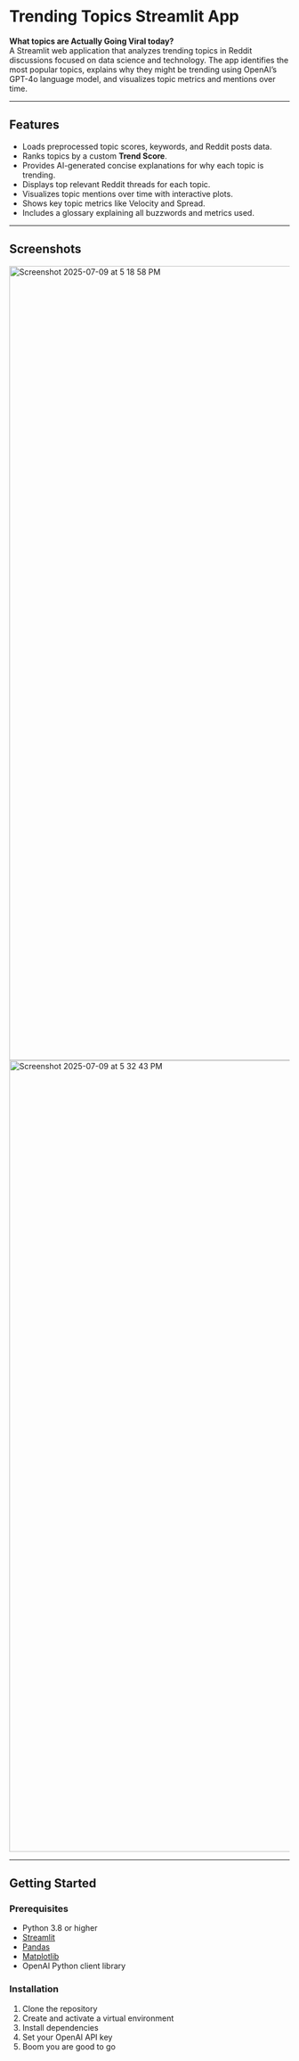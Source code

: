 # Trending Topics Streamlit App

**What topics are Actually Going Viral today?**  
A Streamlit web application that analyzes trending topics in Reddit discussions focused on data science and technology. The app identifies the most popular topics, explains why they might be trending using OpenAI’s GPT-4o language model, and visualizes topic metrics and mentions over time.

---

## Features

- Loads preprocessed topic scores, keywords, and Reddit posts data.
- Ranks topics by a custom **Trend Score**.
- Provides AI-generated concise explanations for why each topic is trending.
- Displays top relevant Reddit threads for each topic.
- Visualizes topic mentions over time with interactive plots.
- Shows key topic metrics like Velocity and Spread.
- Includes a glossary explaining all buzzwords and metrics used.

---

## Screenshots

<img width="1425" alt="Screenshot 2025-07-09 at 5 18 58 PM" src="https://github.com/user-attachments/assets/711323cc-f962-4448-9403-fedc374ffe66" />



<img width="1420" alt="Screenshot 2025-07-09 at 5 32 43 PM" src="https://github.com/user-attachments/assets/13bdbb62-4463-4d48-9b5b-8c3234beb34a" />


---

## Getting Started

### Prerequisites

- Python 3.8 or higher
- [Streamlit](https://streamlit.io/)
- [Pandas](https://pandas.pydata.org/)
- [Matplotlib](https://matplotlib.org/)
- OpenAI Python client library

### Installation

1. Clone the repository
2. Create and activate a virtual environment
3. Install dependencies
4. Set your OpenAI API key
5. Boom you are good to go
